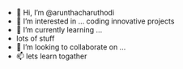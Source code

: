 - 👋 Hi, I’m @arunthacharuthodi
- 👀 I’m interested in ...
     coding
     innovative projects
- 🌱 I’m currently learning ...
-   lots of stuff
- 💞️ I’m looking to collaborate on ...
- 📫 lets learn togather

<!---
arunthacharuthodi/arunthacharuthodi is a ✨ special ✨ repository because its `README.md` (this file) appears on your GitHub profile.
You can click the Preview link to take a look at your changes.
--->
